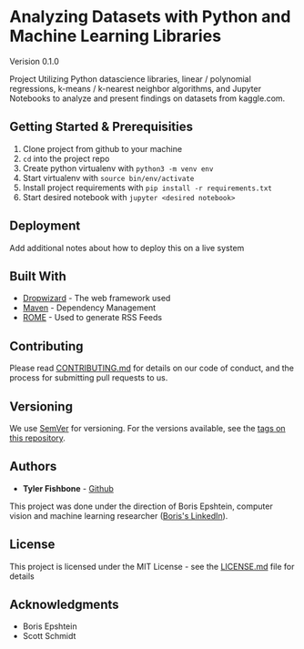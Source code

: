 # Analyzing Datasets with Python and Machine Learning Libraries

Verision 0.1.0

Project Utilizing Python datascience libraries, linear / polynomial regressions, k-means / k-nearest neighbor algorithms, and Jupyter Notebooks to analyze and present findings on datasets from kaggle.com.

## Getting Started & Prerequisities

1. Clone project from github to your machine
2. `cd` into the project repo
3. Create python virtualenv with `python3 -m venv env`
4. Start virtualenv with `source bin/env/activate`
5. Install project requirements with `pip install -r requirements.txt`
6. Start desired notebook with `jupyter <desired notebook>`

## Deployment

Add additional notes about how to deploy this on a live system

## Built With

* [Dropwizard](http://www.dropwizard.io/1.0.2/docs/) - The web framework used
* [Maven](https://maven.apache.org/) - Dependency Management
* [ROME](https://rometools.github.io/rome/) - Used to generate RSS Feeds

## Contributing

Please read [CONTRIBUTING.md](https://gist.github.com/PurpleBooth/b24679402957c63ec426) for details on our code of conduct, and the process for submitting pull requests to us.

## Versioning

We use [SemVer](http://semver.org/) for versioning. For the versions available, see the [tags on this repository](https://github.com/your/project/tags). 

## Authors

* **Tyler Fishbone** - [Github](https://github.com/tyler-fishbone)

This project was done under the direction of Boris Epshtein, computer vision and machine learning researcher ([Boris's LinkedIn](https://www.linkedin.com/in/epshtein/)).

## License

This project is licensed under the MIT License - see the [LICENSE.md](LICENSE.md) file for details

## Acknowledgments

* Boris Epshtein
* Scott Schmidt